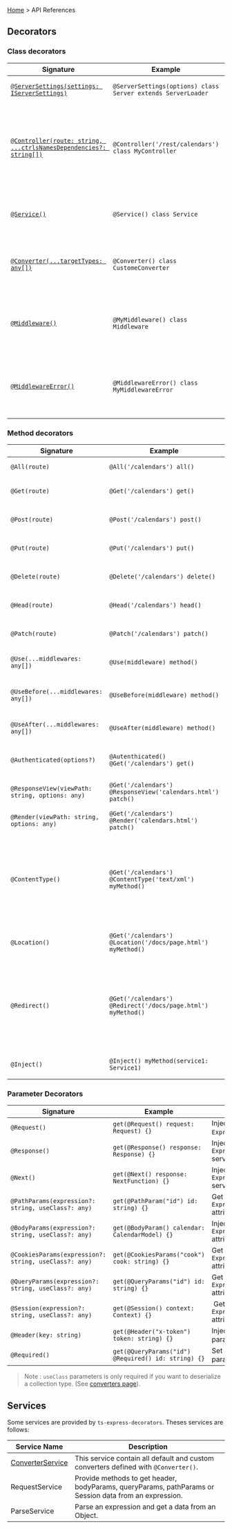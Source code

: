 [Home](https://github.com/Romakita/ts-express-decorators/wiki) > API References

## Decorators
### Class decorators
Signature | Example | Description
--- | --- | ---
[`@ServerSettings(settings: IServerSettings)`](https://github.com/Romakita/ts-express-decorators/wiki/Configure-server-with-decorator) | `@ServerSettings(options) class Server extends ServerLoader` | Configure your Server with decorators.
[`@Controller(route: string, ...ctrlsNamesDependencies?: string[])`](https://github.com/Romakita/ts-express-decorators/wiki/Controllers) | `@Controller('/rest/calendars') class MyController` | Declare a new controller with his Rest path. His methods annotated will be collected to build the routing list. This routing listing will be built with the `express.Router` object.
[`@Service()`](https://github.com/Romakita/ts-express-decorators/wiki/Services) |  `@Service() class Service` | Declare a new Service that can be injected in other `Service` or `Controller`.
[`@Converter(...targetTypes: any[])`](https://github.com/Romakita/ts-express-decorators/wiki/Converters) | `@Converter() class CustomeConverter` | Declare a new serializer/deserializer when a class/type is deserialized from JSON and vice versa.
[`@Middleware()`](https://github.com/Romakita/ts-express-decorators/wiki/Middlewares) | `@MyMiddleware() class Middleware` | Declare a new Middleware that can used with other method decorator or in the ServerLoader as global Middleware. 
[`@MiddlewareError()`](https://github.com/Romakita/ts-express-decorators/wiki/Middlewares) | `@MiddlewareError() class MyMiddlewareError` | Declare a new MiddlewareError that can used with other method decorator or in the ServerLoader as global MiddlewareError. 

### Method decorators

Signature | Example | Description | Express analogue
--- | --- | --- | ---
`@All(route)` | `@All('/calendars') all()` | Intercept all request for a given route. | `router.all('/calendars', all)`
`@Get(route)` | `@Get('/calendars') get()` | Intercept request with GET Http verb for a given route. | `router.get('/calendars', get)`
`@Post(route)` | `@Post('/calendars') post()` | Intercept request with POST Http verb for a given route. | `router.post('/user', post)`
`@Put(route)` | `@Put('/calendars') put()` | Intercept request with PUT Http verb for a given route. | `router.put('/calendars', put)`
`@Delete(route)` | `@Delete('/calendars') delete()` | Intercept request with DELETE Http verb for a given route. | `router.delete('/calendars', delete)`
`@Head(route)` | `@Head('/calendars') head()` | Intercept request with HEAD Http verb for a given route. | `router.head('/calendars', head)`
`@Patch(route)` | `@Patch('/calendars') patch()` | Intercept request with PATCH Http verb for a given route. | `router.patch('/calendars', patch)`
`@Use(...middlewares: any[])` | `@Use(middleware) method()` |  Set a custom middleware or custom Http method. | `router.use(middleware, method)` 
`@UseBefore(...middlewares: any[])` | `@UseBefore(middleware) method()` |  Set a middleware. This middleware are called before the class method. | `router.use(middleware, method)` 
`@UseAfter(...middlewares: any[])` | `@UseAfter(middleware) method()` |  Set a middleware. This middleware are called after the class method. | `router.use(middleware, method)` 
`@Authenticated(options?)` | `@Autenthicated() @Get('/calendars') get()` | Call the `Server.isAuthenticated` method to check if the user is authenticated. | `router.get('/calendars', authenticatedMiddleware, get)`
`@ResponseView(viewPath: string, options: any)` | `@Get('/calendars') @ResponseView('calendars.html') patch()` | Render `viewPath` file using the method return data.
`@Render(viewPath: string, options: any)` | `@Get('/calendars') @Render('calendars.html') patch()` | Render `viewPath` file using the method return data.
`@ContentType()` | `@Get('/calendars') @ContentType('text/xml') myMethod()` | Sets the Content-Type HTTP header to the MIME type as determined by `mime.lookup()` for the specified type. If type contains the “/” character, then it sets the `Content-Type` to type. | `response.type('text/xml')`
`@Location()` | `@Get('/calendars') @Location('/docs/page.html') myMethod()` | Sets the response Location HTTP header to the specified path parameter. | `response.location('/doc/page.html')` 
`@Redirect()` | `@Get('/calendars') @Redirect('/docs/page.html') myMethod()` | Redirects to the URL derived from the specified path, with specified status, a positive integer that corresponds to an HTTP status code . If not specified, status defaults to “302 “Found”. | `response.redirect('/doc/page.html')` 
`@Inject()` | `@Inject() myMethod(service1: Service1)` | Inject services in parameters for the class method.

### Parameter Decorators
Signature | Example | Description | Express analogue
--- | --- | --- | ---
`@Request()` | `get(@Request() request: Request) {}` | Inject the `Express.Request` service. | `function(request, response) {}`
`@Response()` | `get(@Response() response: Response) {}` | Inject the `Express.Response` service. | `function(request, response) {}`
`@Next()` | `get(@Next() response: NextFunction) {}` | Inject the `Express.NextFunction` service. | `function(request, response, next) {}`
`@PathParams(expression?: string, useClass?: any)` | `get(@PathParam("id") id: string) {}` |  Get a parameters on `Express.request.params` attribut. | `request.params.id`
`@BodyParams(expression?: string, useClass?: any)` | `get(@BodyParam() calendar: CalendarModel) {}` | Inject a parameters on `Express.request.body` attribut. | `request.body`
`@CookiesParams(expression?: string, useClass?: any)` | `get(@CookiesParams("cook") cook: string) {}` | Get a parameters on `Express.request.cookies` attribut. | `request.cookies.cook`
`@QueryParams(expression?: string, useClass?: any)` | `get(@QueryParams("id") id: string) {}` | Get a parameters on `Express.request.query` attribut. | `request.query.id`
`@Session(expression?: string, useClass?: any)` | `get(@Session() context: Context) {}` | Get a parameters on `Express.request.session` attribut. | `request.session`
`@Header(key: string)` | `get(@Header("x-token") token: string) {}` | Inject request header parameters. | `request.get('x-token')`
`@Required()` | `get(@QueryParams("id") @Required() id: string) {}` | Set a required flag on a parameter. | 

> Note : `useClass` parameters is only required if you want to deserialize a collection type. (See [converters page](https://github.com/Romakita/ts-express-decorators/wiki/converters)).

## Services

Some services are provided by `ts-express-decorators`. Theses services are follows:

Service Name | Description
--- | ---
[ConverterService](https://github.com/Romakita/ts-express-decorators/wiki/Converters) | This service contain all default and custom converters defined with `@Converter()`.
RequestService | Provide methods to get header, bodyParams, queryParams, pathParams or Session data from an expression.
ParseService | Parse an expression and get a data from an Object.
